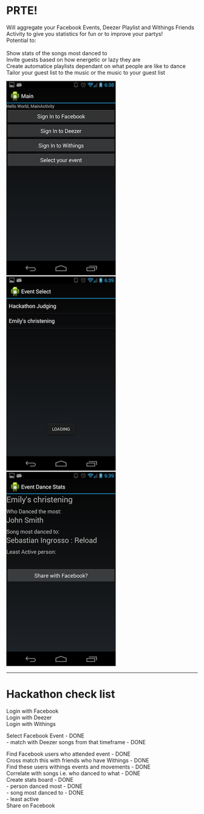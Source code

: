 PRTE! 
===========================

Will aggregate your Facebook Events, Deezer Playlist and Withings Friends Activity to give you 
statistics for fun or to improve your partys!
<br/>
Potential to:<br/>
<br/>
Show stats of the songs most danced to<br/>
Invite guests based on how energetic or lazy they are<br/>
Create automatice playlists dependant on what people are like to dance<br/>
Tailor your guest list to the music or the music to your guest list<br/>

![s1](1.png)![s2](2.png)![s3](3.png)
____

Hackathon check list
======

Login with Facebook<br/>
Login with Deezer<br/>
Login with Withings<br/>

Select Facebook Event                                 - DONE<br/>
	- match with Deezer songs from that timeframe      - DONE<br/>

Find Facebook users who attended event                 - DONE<br/>
Cross match this with friends who have Withings        - DONE<br/>
Find these users withings events and movements         - DONE<br/>
Correlate with songs i.e. who danced to what           - DONE<br/>
Create stats board                                     - DONE<br/>
    - person danced most 			       - DONE<br/>
    - song most danced to			       - DONE<br/>
    - least active<br/>
Share on Facebook<br/>
